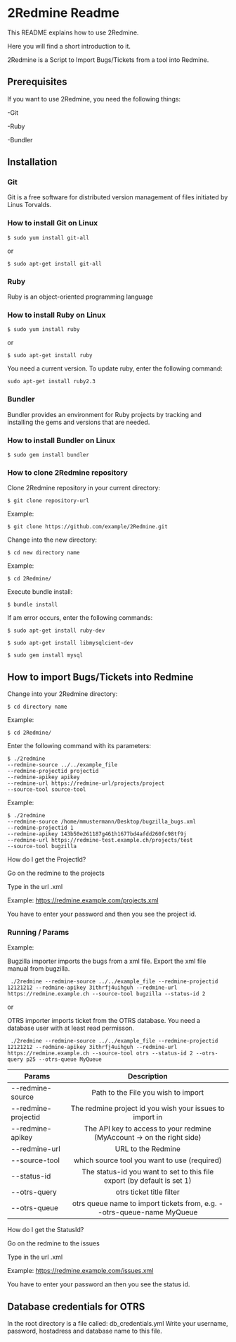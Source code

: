 # 2Redmine Readme

This README explains how to use 2Redmine. 

Here you will find a short introduction to it.

2Redmine is a Script to Import Bugs/Tickets from a tool into Redmine.

## Prerequisites

If you want to use 2Redmine, you need the following things:

-Git

-Ruby

-Bundler

## Installation

### Git

Git is a free software for distributed version management of files initiated by Linus Torvalds.

### How to install Git on Linux

```
$ sudo yum install git-all
```

or

```
$ sudo apt-get install git-all
```

### Ruby

Ruby is an object-oriented programming language

### How to install Ruby on Linux

```
$ sudo yum install ruby
```

or

```
$ sudo apt-get install ruby
```

You need a current version. To update ruby, enter the following command:

```
sudo apt-get install ruby2.3
```

### Bundler

Bundler provides an environment for Ruby projects by tracking and installing the gems and versions that are needed.

### How to install Bundler on Linux

```
$ sudo gem install bundler
```

### How to clone 2Redmine repository 

Clone 2Redmine repository in your current directory:

```
$ git clone repository-url
```
Example:

```
$ git clone https://github.com/example/2Redmine.git
```

Change into the new directory:

```
$ cd new directory name
```

Example:

```
$ cd 2Redmine/
```

Execute bundle install:

```
$ bundle install
```

If am error occurs, enter the following commands:

```
$ sudo apt-get install ruby-dev
```

```
$ sudo apt-get install libmysqlcient-dev
```

```
$ sudo gem install mysql
```

## How to import Bugs/Tickets into Redmine

Change into your 2Redmine directory:

```
$ cd directory name
```

Example:

```
$ cd 2Redmine/
```

Enter the following command with its parameters:

```
$ ./2redmine 
--redmine-source ../../example_file
--redmine-projectid projectid
--redmine-apikey apikey
--redmine-url https://redmine-url/projects/project
--source-tool source-tool
```

Example:

```
$ ./2redmine 
--redmine-source /home/mmustermann/Desktop/bugzilla_bugs.xml
--redmine-projectid 1
--redmine-apikey 143b50e261187g461h1677bd4afdd260fc98tf9j
--redmine-url https://redmine-test.example.ch/projects/test
--source-tool bugzilla
```

How do I get the ProjectId?

Go on the redmine to the projects

Type in the url .xml

Example: https://redmine.example.com/projects.xml

You have to enter your password and then you see the project id.

### Running / Params

Example:

Bugzilla importer imports the bugs from a xml file. Export the xml file manual from bugzilla. 

```
 ./2redmine --redmine-source ../../example_file --redmine-projectid 12121212 --redmine-apikey 3ithrfj4uihguh --redmine-url https://redmine.example.ch --source-tool bugzilla --status-id 2
```
or

OTRS importer imports ticket from the OTRS database. You need a database user with at least read permisson.

```
 ./2redmine --redmine-source ../../example_file --redmine-projectid 12121212 --redmine-apikey 3ithrfj4uihguh --redmine-url https://redmine.example.ch --source-tool otrs --status-id 2 --otrs-query p25 --otrs-queue MyQueue
```

| Params | Description           |
| ------------------------------- |:-------------:|
| --redmine-source     | Path to the File you wish to import |
| --redmine-projectid     | The redmine project id you wish your issues to import in      |
| --redmine-apikey | The API key to access to your redmine (MyAccount -> on the right side)      |
| --redmine-url | URL to the Redmine  |
| --source-tool | which source tool you want to use (required) | Options: bugzilla, OTRS |
| --status-id | The status-id you want to set to this file export (by default is set 1)|
| --otrs-query | otrs ticket title filter|
| --otrs-queue | otrs queue name to import tickets from, e.g. --otrs-queue-name MyQueue|

How do I get the StatusId?

Go on the redmine to the issues

Type in the url .xml

Example: https://redmine.example.com/issues.xml

You have to enter your password an then you see the status id.

## Database credentials for OTRS

In the root directory is a file called: db_credentials.yml
Write your username, password, hostadress and database name to this file.
